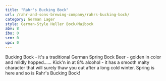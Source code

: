 ```yaml
---
title: "Rahr's Bucking Bock"
url: /rahr-and-sons-brewing-company/rahrs-bucking-bock/
category: German Lager
style: German-Style Heller Bock/Maibock
abv: 8
ibu: 0
srm: 0
upc: 0
---
```

Bucking Bock - it's a traditional German Spring Bock Beer - golden in color and mildly hopped...... Kick'n in at 8% alcohol - it has a smooth malty character that will surely thaw you out after a long cold winter. Spring is here and so is Rahr's Bucking Bock!
